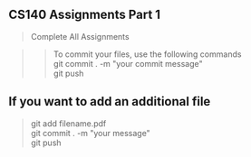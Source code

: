 
## CS140 Assignments Part 1 

> Complete All Assignments <br>

> > To commit your files, use the following commands <br> 
> > git commit . -m "your commit message" <br> 
> > git push  <br>


## If you want to add an additional file

> git add filename.pdf <br>
> git commit . -m "your message" <br>
> git push <br>


